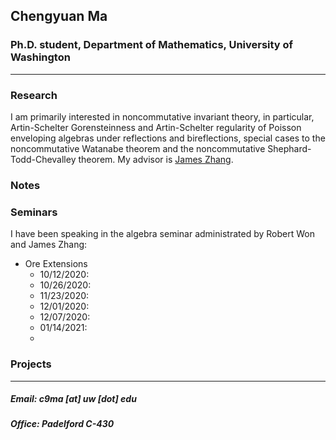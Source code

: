 ## Chengyuan Ma

### Ph.D. student, Department of Mathematics, University of Washington

---

### Research

I am primarily interested in noncommutative invariant theory, in particular, Artin-Schelter Gorensteinness and Artin-Schelter regularity of Poisson enveloping algebras under reflections and bireflections, special cases to the noncommutative Watanabe theorem and the noncommutative Shephard-Todd-Chevalley theorem. My advisor is [James Zhang](https://math.washington.edu/people/james-zhang).

### Notes

### Seminars

I have been speaking in the algebra seminar administrated by Robert Won and James Zhang:
- Ore Extensions
  - 10/12/2020:
  - 10/26/2020:
  - 11/23/2020:
  - 12/01/2020:
  - 12/07/2020:
  - 01/14/2021:
  - 

### Projects



---

##### Email: c9ma [at] uw [dot] edu
##### Office: Padelford C-430
